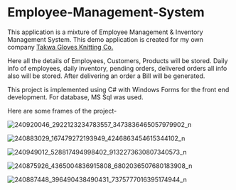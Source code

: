 # Employee-Management-System

This application is a mixture of Employee Management & Inventory Management System. This demo application is created for my own company <a href="https://www.facebook.com/Takwaglovesknitting">Takwa Gloves Knitting Co.</a>

Here all the details of Employees, Customers, Products will be stored. Daily info of employees, daily inventory, pending orders, delivered orders all info also will be stored. After delivering an order a Bill will be generated.

This project is implemented using C# with Windows Forms for the front end development. For database, MS Sql was used.

Here are some frames of the project-

![240920046_2922123234783557_3473836465057979902_n](https://user-images.githubusercontent.com/38969976/132104874-5ffdffdc-cb47-4538-99b9-e52f74cc1145.png)

![240883029_167479272193949_4246863454615344102_n](https://user-images.githubusercontent.com/38969976/132104884-c9af0857-a5d7-429a-85d5-5c01c071fdb5.png)

![240949012_528817494998402_9132273630807340573_n](https://user-images.githubusercontent.com/38969976/132104887-ab6a797c-5615-4120-819d-bc71e1442db1.png)

![240875926_4365004836915808_6802036507680183908_n](https://user-images.githubusercontent.com/38969976/132104890-a1c26c8d-bd9f-46b6-beff-093fef1a4cf0.png)

![240887448_396490438490431_7375777016395174944_n](https://user-images.githubusercontent.com/38969976/132104893-1456334a-543d-42db-8299-8bf4cff5ebba.png)

